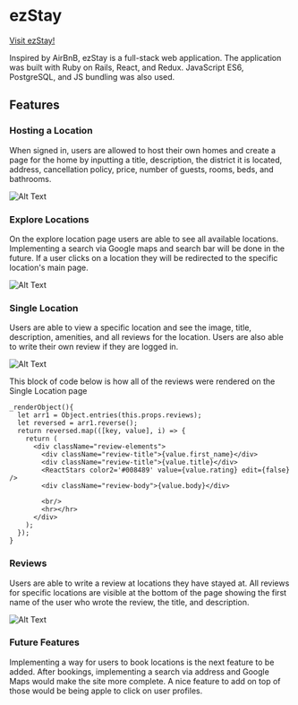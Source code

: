 # ezStay

[Visit ezStay!](https://ezstay.herokuapp.com/#/)



Inspired by AirBnB, ezStay is a full-stack web application. The application was built with Ruby on Rails, React, and Redux. JavaScript ES6, PostgreSQL, and JS bundling was also used.

## Features

### Hosting a Location

When signed in, users are allowed to host their own homes and create a page for the home by inputting a title, description, the district it is located, address, cancellation policy, price, number of guests, rooms, beds, and bathrooms.

![Alt Text](https://media.giphy.com/media/xUOwGkrFNnGBM8gne0/giphy.gif)

### Explore Locations

On the explore location page users are able to see all available locations. Implementing a search via Google maps and search bar will be done in the future. If a user clicks on a location they will be redirected to the specific location's main page.

![Alt Text](https://media.giphy.com/media/3o7WIEJwbcCamtpeZW/giphy.gif)

### Single Location

Users are able to view a specific location and see the image, title, description, amenities, and all reviews for the location. Users are also able to write their own review if they are logged in.

![Alt Text](https://media.giphy.com/media/xUOwG5ACZnPPb6DUxq/giphy.gif)


This block of code below is how all of the reviews were rendered on the Single Location page
```
_renderObject(){
  let arr1 = Object.entries(this.props.reviews);
  let reversed = arr1.reverse();
  return reversed.map(([key, value], i) => {
    return (
      <div className="review-elements">
        <div className="review-title">{value.first_name}</div>
        <div className="review-title">{value.title}</div>
        <ReactStars color2='#008489' value={value.rating} edit={false} />
        <div className="review-body">{value.body}</div>

        <br/>
        <hr></hr>
      </div>
    );
  });
}
```

### Reviews

Users are able to write a review at locations they have stayed at. All reviews for specific locations are visible at the bottom of the page showing the first name of the user who wrote the review, the title, and description.

![Alt Text](https://media.giphy.com/media/xUOwGohuEG8qTw5Hws/giphy.gif)


### Future Features

Implementing a way for users to book locations is the next feature to be added.
After bookings, implementing a search via address and Google Maps would make the site more complete.
A nice feature to add on top of those would be being apple to click on user profiles.
